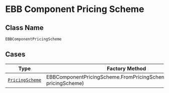 
# EBB Component Pricing Scheme

## Class Name

`EBBComponentPricingScheme`

## Cases

| Type | Factory Method |
|  --- | --- |
| [`PricingScheme`](../../../doc/models/pricing-scheme.md) | EBBComponentPricingScheme.FromPricingScheme(PricingScheme pricingScheme) |

